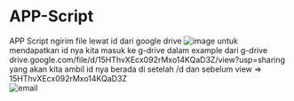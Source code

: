 # APP-Script
APP Script ngirim file lewat id dari google drive
![image](https://github.com/user-attachments/assets/997d9fde-4e85-4180-8e06-f35ba57d9c2c)
untuk mendapatkan id nya kita masuk ke g-drive dalam example dari g-drive drive.google.com/file/d/15HThvXEcx092rMxo14KQaD3Z/view?usp=sharing  yang akan kita ambil id nya berada di setelah /d dan sebelum view => 15HThvXEcx092rMxo14KQaD3Z  
![email](https://github.com/user-attachments/assets/7a9a626a-00dd-45c5-b71d-5780e59d83ff)

